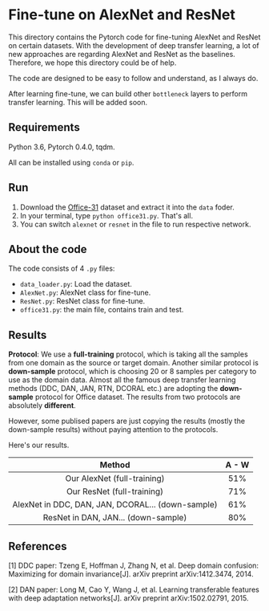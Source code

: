 # Fine-tune on AlexNet and ResNet

This directory contains the Pytorch code for fine-tuning AlexNet and ResNet on certain datasets. With the development of deep transfer learning, a lot of new approaches are regarding AlexNet and ResNet as the baselines. Therefore, we hope this directory could be of help.

The code are designed to be easy to follow and understand, as I always do.

After learning fine-tune, we can build other `bottleneck` layers to perform transfer learning. This will be added soon.

## Requirements

Python 3.6, Pytorch 0.4.0, tqdm.

All can be installed using `conda` or `pip`.

## Run

1. Download the [Office-31](https://pan.baidu.com/s/1o8igXT4#list/path=%2F) dataset and extract it into the `data` foder.
2. In your terminal, type `python office31.py`. That's all.
3. You can switch `alexnet` or `resnet` in the file to run respective network.

## About the code

The code consists of 4 `.py` files:

- `data_loader.py`: Load the dataset.
- `AlexNet.py`: AlexNet class for fine-tune.
- `ResNet.py`: ResNet class for fine-tune.
- `office31.py`: the main file, contains train and test.

## Results

**Protocol**: We use a **full-training** protocol, which is taking all the samples from one domain as the source or target domain. Another similar protocol is **down-sample** protocol, which is choosing 20 or 8 samples per category to use as the domain data. Almost all the famous deep transfer learning methods (DDC, DAN, JAN, RTN, DCORAL etc.) are adopting the **down-sample** protocol for Office dataset. The results from two protocols are absolutely **different**.

However, some publised papers are just copying the results (mostly the down-sample results) without paying attention to the protocols.

Here's our results.

|             Method            | A - W |
|:-----------------------------:|:-----:|
|          Our AlexNet (full-training)          |  51%  |
|           Our ResNet (full-training)        |  71%  |
|           AlexNet in DDC, DAN, JAN, DCORAL... (down-sample)        |  61%  |
|           ResNet in DAN, JAN... (down-sample)        |  80%  |

## References

[1] DDC paper: Tzeng E, Hoffman J, Zhang N, et al. Deep domain confusion: Maximizing for domain invariance[J]. arXiv preprint arXiv:1412.3474, 2014.

[2] DAN paper: Long M, Cao Y, Wang J, et al. Learning transferable features with deep adaptation networks[J]. arXiv preprint arXiv:1502.02791, 2015.
